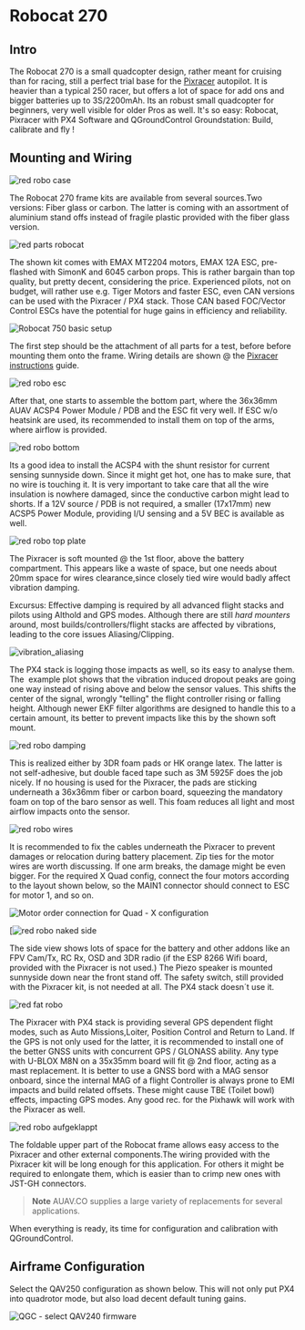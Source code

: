# Robocat 270

## Intro

The Robocat 270 is a small quadcopter design, rather meant for cruising
than for racing, still a perfect trial base for the
[Pixracer](../flight_controller/pixracer.md) autopilot. It is heavier than a
typical 250 racer, but offers a lot of space for add ons and bigger
batteries up to 3S/2200mAh. Its an robust small quadcopter for
beginners, very well visible for older Pros as well. It's so easy:
Robocat, Pixracer with PX4 Software and QGroundControl Groundstation:
Build, calibrate and fly !

## Mounting and Wiring

![red robo case](../../images/red_robo_case.jpg)

The Robocat 270 frame kits are available from several sources.Two
versions: Fiber glass or carbon. The latter is coming with an assortment
of aluminium stand offs instead of fragile plastic provided with the
fiber glass version.

![red parts robocat](../../images/red_parts_robocat.jpg)

The shown kit comes with EMAX MT2204 motors, EMAX 12A ESC, pre-flashed
with SimonK and 6045 carbon props. This is rather bargain than top
quality, but pretty decent, considering the price. Experienced pilots,
not on budget, will rather use e.g. Tiger Motors and faster ESC, even
CAN versions can be used with the Pixracer / PX4 stack. Those CAN based
FOC/Vector Control ESCs have the potential for huge gains in efficiency
and reliability.

![Robocat 750 basic setup](../../images/robocat750_basic_setup_1.jpg)

The first step should be the attachment of all parts for a test, before
before mounting them onto the frame. Wiring details are shown @ the
[Pixracer instructions](../flight_controller/pixracer.md) guide.

![red robo esc](../../images/red_robo_esc.jpg)

After that, one starts to assemble the bottom part, where the 36x36mm
AUAV ACSP4 Power Module / PDB and the ESC fit very well. If ESC w/o
heatsink are used, its recommended to install them on top of the arms,
where airflow is provided.

![red robo bottom](../../images/red_robo_bottom.jpg)

Its a good idea to install the ACSP4 with the shunt resistor for current
sensing sunnyside down. Since it might get hot, one has to make sure,
that no wire is touching it. It is very important to take care that all
the wire insulation is nowhere damaged, since the conductive carbon
might lead to shorts. If a 12V source / PDB is not required, a smaller
(17x17mm) new ACSP5 Power Module, providing I/U sensing and a 5V BEC is
available as well.

![red robo top plate](../../images/red_robo_top_plate.jpg)

The Pixracer is soft mounted @ the 1st floor, above the battery
compartment. This appears like a waste of space, but one needs about
20mm space for wires clearance,since closely tied wire would badly
affect vibration damping.

Excursus: Effective damping is required by all advanced flight stacks
and pilots using Althold and GPS modes. Although there are still *hard
mounters* around, most builds/controllers/flight stacks are affected
by vibrations, leading to the core issues Aliasing/Clipping.

![vibration_aliasing](../../images/vibration_aliasing.png)

The PX4 stack is logging those impacts as well, so its easy to analyse
them. The  example plot shows that the vibration induced dropout peaks
are going one way instead of rising above and below the sensor values.
This shifts the center of the signal, wrongly "telling" the flight
controller rising or falling height. Although newer EKF filter
algorithms are designed to handle this to a certain amount, its better
to prevent impacts like this by the shown soft mount.

![red robo damping](../../images/red_robo_damping.jpg)

This is realized either by 3DR foam pads or HK orange latex. The latter
is not self-adhesive, but double faced tape such as 3M 5925F does the
job nicely. If no housing is used for the Pixracer, the pads are
sticking underneath a 36x36mm fiber or carbon board, squeezing the
mandatory foam on top of the baro sensor as well. This foam reduces all
light and most airflow impacts onto the sensor.

![red robo wires](../../images/red_robo_wires.jpg)

It is recommended to fix the cables underneath the Pixracer to prevent
damages or relocation during battery placement. Zip ties for the motor
wires are worth discussing. If one arm breaks, the damage might be even
bigger. For the required X Quad config, connect the four motors
according to the layout shown below, so the MAIN1 connector should
connect to ESC for motor 1, and so
on.

![Motor order connection for Quad - X configuration](../../images/motor_order_quad_x.png)

[![red robo naked side](../../images/red_robo_naked_side.jpg)

The side view shows lots of space for the battery and other addons like an
FPV Cam/Tx, RC Rx, OSD and 3DR radio (if the ESP 8266 Wifi board,
provided with the Pixracer is not used.) The Piezo speaker is mounted
sunnyside down near the front stand off. The safety switch, still
provided with the Pixracer kit, is not needed at all. The PX4 stack
doesn´t use it.

![red fat robo](../../images/red_fat_robo.jpg)

The Pixracer with PX4 stack is providing several GPS dependent flight
modes, such as Auto Missions,Loiter, Position Control and Return to
Land. If the GPS is not only used for the latter, it is recommended to
install one of the better GNSS units with concurrent GPS / GLONASS
ability. Any type with U-BLOX M8N on a 35x35mm board will fit @ 2nd
floor, acting as a mast replacement. It is better to use a GNSS bord
with a MAG sensor onboard, since the internal MAG of a flight Controller
is always prone to EMI impacts and build related offsets. These might
cause TBE (Toilet bowl) effects, impacting GPS modes. Any good rec. for
the Pixhawk will work with the Pixracer as well.

![red robo aufgeklappt](../../images/red_robo_aufgeklappt.jpg)

The foldable upper part of the Robocat frame allows easy access to the
Pixracer and other external components.The wiring provided with the
Pixracer kit will be long enough for this application. For others it
might be required to enlongate them, which is easier than to crimp new
ones with JST-GH connectors. 

> **Note** AUAV.CO supplies a large variety of replacements for several applications.

When everything is ready, its time for configuration and calibration
with QGroundControl.


## Airframe Configuration

Select the QAV250 configuration as shown below. This will not only put
PX4 into quadrotor mode, but also load decent default tuning gains.

![QGC - select QAV240 firmware](../../images/qav250_qgc_firmware.png)



